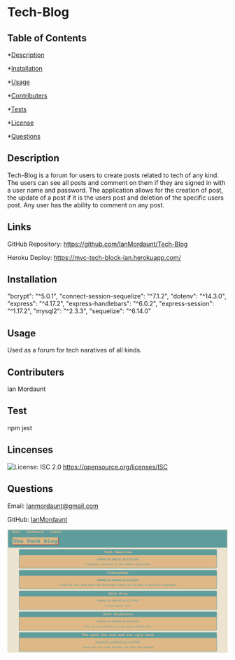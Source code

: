 # Tech-Blog

  ## Table of Contents
  *[Description](#description)

  *[Installation](#installation)

  *[Usage](#usage)

  *[Contributers](#contribute)

  *[Tests](#tests)

  *[License](#license)

  *[Questions](#questions)


  <a name='description'></a>
  ## Description

  Tech-Blog is a forum for users to create posts related to tech of any kind. The users can see all posts and comment on them if they are signed in with a user name and password. The application allows for the creation of post, the update of a post if it is the users post and deletion of the specific users post. Any user has the ability to comment on any post. 

  ## Links

  GitHub Repository: https://github.com/IanMordaunt/Tech-Blog
  
  Heroku Deploy: https://mvc-tech-block-ian.herokuapp.com/

  <a name='installation'></a>
  ## Installation

  "bcrypt": "^5.0.1",
    "connect-session-sequelize": "^7.1.2",
    "dotenv": "^14.3.0",
    "express": "^4.17.2",
    "express-handlebars": "^6.0.2",
    "express-session": "^1.17.2",
    "mysql2": "^2.3.3",
    "sequelize": "^6.14.0"

  <a name='usage'></a>
  ## Usage

  Used as a forum for tech naratives of all kinds. 

  <a name='contribute'></a>
  ## Contributers

  Ian Mordaunt

  <a name='tests'></a>
  ## Test

  npm jest

  <a name='license'></a>
  ## Lincenses
  ![License: ISC 2.0](https://img.shields.io/badge/License-MPL_2.0-brightgreen.svg) https://opensource.org/licenses/ISC

  <a name='questions'></a>
  ## Questions

  Email: Ianmordaunt@gmail.com

  GitHub: <a href="https://www.github.com/IanMordaunt" target="_blank">IanMordaunt</a>
  
![Tech-Blog](https://github.com/IanMordaunt/Tech-Blog/blob/main/assets/MVC%20Tech%20Blog.png)
  